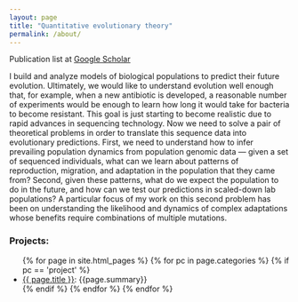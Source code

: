 ```yaml
---
layout: page
title: "Quantitative evolutionary theory"
permalink: /about/
---
```


Publication list at [Google Scholar](https://scholar.google.com/citations?user=8ckkLFgAAAAJ)

I build and analyze models of biological populations to predict their future evolution. 
Ultimately, we would like to understand evolution well enough that, for example, when a new antibiotic is developed, 
a reasonable number of experiments would be enough to learn how long it would take for bacteria to become resistant. 
This goal is just starting to become realistic due to rapid advances in sequencing technology. 
Now we need to solve a pair of theoretical problems in order to translate this sequence data into evolutionary predictions. 
First, we need to understand how to infer prevailing population dynamics from population genomic data — given a set of sequenced individuals, what can we learn about patterns of reproduction, migration, and adaptation in the population that they came from? 
Second, given these patterns, what do we expect the population to do in the future, and how can we test our predictions in scaled-down lab populations? 
A particular focus of my work on this second problem has been on understanding the likelihood and dynamics of complex adaptations whose benefits require combinations of multiple mutations.

### Projects:
<ul>
  {% for page in site.html_pages %}
    {% for pc in page.categories %}
      {% if pc == 'project' %}
        <li><a href="{{ page.url }}">{{ page.title }}</a>: {{page.summary}}</li>
      {% endif %}   <!-- cat-match-p -->
    {% endfor %}  <!-- page-category -->
  {% endfor %}  <!-- page -->
</ul>